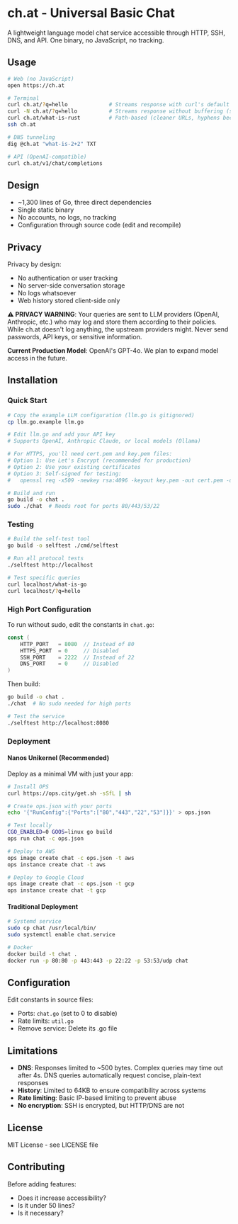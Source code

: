 # ch.at - Universal Basic Chat

A lightweight language model chat service accessible through HTTP, SSH, DNS, and API. One binary, no JavaScript, no tracking.

## Usage

```bash
# Web (no JavaScript)
open https://ch.at

# Terminal
curl ch.at/?q=hello             # Streams response with curl's default buffering
curl -N ch.at/?q=hello          # Streams response without buffering (smoother)
curl ch.at/what-is-rust         # Path-based (cleaner URLs, hyphens become spaces)
ssh ch.at

# DNS tunneling
dig @ch.at "what-is-2+2" TXT

# API (OpenAI-compatible)
curl ch.at/v1/chat/completions
```

## Design

- ~1,300 lines of Go, three direct dependencies
- Single static binary
- No accounts, no logs, no tracking
- Configuration through source code (edit and recompile)


## Privacy

Privacy by design:

- No authentication or user tracking
- No server-side conversation storage
- No logs whatsoever
- Web history stored client-side only

**⚠️ PRIVACY WARNING**: Your queries are sent to LLM providers (OpenAI, Anthropic, etc.) who may log and store them according to their policies. While ch.at doesn't log anything, the upstream providers might. Never send passwords, API keys, or sensitive information.

**Current Production Model**: OpenAI's GPT-4o. We plan to expand model access in the future.

## Installation

### Quick Start

```bash
# Copy the example LLM configuration (llm.go is gitignored)
cp llm.go.example llm.go

# Edit llm.go and add your API key
# Supports OpenAI, Anthropic Claude, or local models (Ollama)

# For HTTPS, you'll need cert.pem and key.pem files:
# Option 1: Use Let's Encrypt (recommended for production)
# Option 2: Use your existing certificates
# Option 3: Self-signed for testing:
#   openssl req -x509 -newkey rsa:4096 -keyout key.pem -out cert.pem -days 365 -nodes

# Build and run
go build -o chat .
sudo ./chat  # Needs root for ports 80/443/53/22
```

### Testing

```bash
# Build the self-test tool
go build -o selftest ./cmd/selftest

# Run all protocol tests
./selftest http://localhost

# Test specific queries
curl localhost/what-is-go
curl localhost/?q=hello
```

### High Port Configuration

To run without sudo, edit the constants in `chat.go`:

```go
const (
    HTTP_PORT   = 8080  // Instead of 80
    HTTPS_PORT  = 0     // Disabled
    SSH_PORT    = 2222  // Instead of 22
    DNS_PORT    = 0     // Disabled
)
```

Then build:
```bash
go build -o chat .
./chat  # No sudo needed for high ports

# Test the service
./selftest http://localhost:8080
```

### Deployment

#### Nanos Unikernel (Recommended)

Deploy as a minimal VM with just your app:

```bash
# Install OPS
curl https://ops.city/get.sh -sSfL | sh

# Create ops.json with your ports
echo '{"RunConfig":{"Ports":["80","443","22","53"]}}' > ops.json

# Test locally
CGO_ENABLED=0 GOOS=linux go build
ops run chat -c ops.json

# Deploy to AWS
ops image create chat -c ops.json -t aws
ops instance create chat -t aws

# Deploy to Google Cloud
ops image create chat -c ops.json -t gcp
ops instance create chat -t gcp
```

#### Traditional Deployment

```bash
# Systemd service
sudo cp chat /usr/local/bin/
sudo systemctl enable chat.service

# Docker
docker build -t chat .
docker run -p 80:80 -p 443:443 -p 22:22 -p 53:53/udp chat
```

## Configuration

Edit constants in source files:
- Ports: `chat.go` (set to 0 to disable)
- Rate limits: `util.go`
- Remove service: Delete its .go file

## Limitations

- **DNS**: Responses limited to ~500 bytes. Complex queries may time out after 4s. DNS queries automatically request concise, plain-text responses
- **History**: Limited to 64KB to ensure compatibility across systems
- **Rate limiting**: Basic IP-based limiting to prevent abuse
- **No encryption**: SSH is encrypted, but HTTP/DNS are not

## License

MIT License - see LICENSE file

## Contributing

Before adding features:
- Does it increase accessibility?
- Is it under 50 lines?
- Is it necessary?

